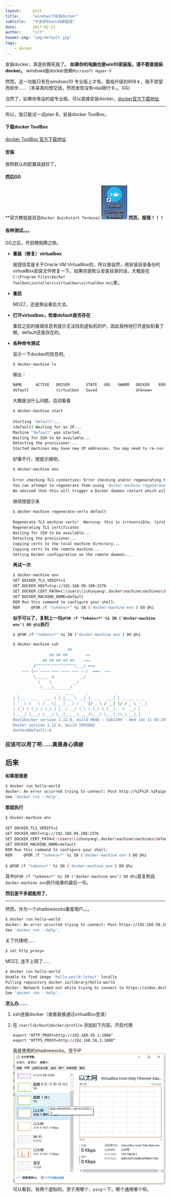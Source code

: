 ```yaml
---
layout:     post
title:      "windows下安装docker"
subtitle:   "不友好的win10家庭版"
date:       2017-02-21
author:     "LCY"
header-img: "img/default.jpg"
tags:
    - docker
---
```


安装docker，真是折腾死我了。
**如果你的电脑也是win10家庭版，请不要直接装docker。**
windows版docker依赖`Microsoft Hyper-V `

然而，这一功能只有在windows10 专业版上才有。面临升级的808￥，我不禁望而却步……（本来真的想交钱，然而发现没有visa银行卡。。GG）

当然了，如果你幸运的是专业版，可以直接安装docker。[docker官方下载地址](https://download.docker.com/win/stable/InstallDocker.msi)

-----

所以，我只能试一试plan B，安装docker ToolBox。

#### 下载docker ToolBox
[docker ToolBox 官方下载地址](https://github.com/docker/toolbox/releases/download/v1.12.5/DockerToolbox-1.12.5.exe)

#### 安装

按照默认的配置装就好了。

#### 然后GG

**官方教程是双击`Docker Quickstart Terminal`
![Docker Quickstart Terminal](/img/in-post/docker-install/quickstartBtn.png)
**然而，报错！！！**

#### 各种测试。。。

GG之后，开启瞎倒腾之旅。

- **重装（修复）virtualbox**

  报错信息是关于Oracle VM VirtualBox的，所以很自然，用安装目录备份的virtualBox安装文件修复一下。如果你是默认安装目录的话，大概是在`C:\Program Files\Docker Toolbox\installers\virtualbox\virtualbox.msi`里。

- **重启**

  MDZZ，还是祭出重启大法。

- **打开virtualbox，检查default是否存在**

  重启之前的报错信息有提示无法找到虚拟机的IP，因此我特地打开虚拟机看了眼，default还是存在的。

- **各种命令测试**

  显示一下docker的信息吧。

  ```bash
  $ docker-machine ls
  ```
  输出：
  ```bash
  NAME      ACTIVE   DRIVER       STATE   URL   SWARM   DOCKER    ERRORS
  default   -        virtualbox   Saved                 Unknown
  ```
  大概是没什么问题，启动看看

  ```bash
  $ docker-machine start

  Starting "default"...
  (default) Waiting for an IP...
  Machine "default" was started.
  Waiting for SSH to be available...
  Detecting the provisioner...
  Started machines may have new IP addresses. You may need to re-run the `docker-machine env` command.
  ```

  好像不行，按提示搞吧。
  ```bash
  $ docker-machine env

  Error checking TLS connection: Error checking and/or regenerating the certs: There was an error validating certificates for host "192.168.99.100:2376": x509: certificate signed by unknown authority
  You can attempt to regenerate them using 'docker-machine regenerate-certs [name]'.
  Be advised that this will trigger a Docker daemon restart which will stop running containers.
  ```
  继续按提示来
  ```bash
  $ docker-machine regenerate-certs default

  Regenerate TLS machine certs?  Warning: this is irreversible. (y/n): y
  Regenerating TLS certificates
  Waiting for SSH to be available...
  Detecting the provisioner...
  Copying certs to the local machine directory...
  Copying certs to the remote machine...
  Setting Docker configuration on the remote daemon...
  ```

  **再试一次**
  ```bash
  $ docker-machine env
  SET DOCKER_TLS_VERIFY=1
  SET DOCKER_HOST=tcp://192.168.99.100:2376
  SET DOCKER_CERT_PATH=C:\Users\lichunyang\.docker\machine\machines\default
  SET DOCKER_MACHINE_NAME=default
  REM Run this command to configure your shell:
  REM     @FOR /f "tokens=*" %i IN ('docker-machine env') DO @%i
  ```
  **似乎可以了，复制上一句`@FOR /f "tokens=*" %i IN ('docker-machine env') DO @%i`执行**

  ```bash
  $ @FOR /f "tokens=*" %i IN ('docker-machine env') DO @%i
  ```
  ```bash
  $ docker-machine ssh
                          ##         .
                  ## ## ##        ==
               ## ## ## ## ##    ===
           /"""""""""""""""""\___/ ===
      ~~~ {~~ ~~~~ ~~~ ~~~~ ~~~ ~ /  ===- ~~~
           \______ o           __/
             \    \         __/
              \____\_______/
   _                 _   ____     _            _
  | |__   ___   ___ | |_|___ \ __| | ___   ___| | _____ _ __
  | '_ \ / _ \ / _ \| __| __) / _` |/ _ \ / __| |/ / _ \ '__|
  | |_) | (_) | (_) | |_ / __/ (_| | (_) | (__|   <  __/ |
  |_.__/ \___/ \___/ \__|_____\__,_|\___/ \___|_|\_\___|_|
  Boot2Docker version 1.12.6, build HEAD : 5ab2289 - Wed Jan 11 03:20:40 UTC 2017
  Docker version 1.12.6, build 78d1802
  docker@default:~$
  ```





### 应该可以用了吧……真是身心俱疲



## 后来

**如果报错是**

```bash
$ docker run hello-world
docker: An error occurred trying to connect: Post http://%2F%2F.%2Fpipe%2Fdocker_engine/v1.24/containers/create: open //./pipe/docker_engine: The system cannot find the file specified..
See 'docker run --help'.
```

**那就执行**

```bash
$ docker-machine env

SET DOCKER_TLS_VERIFY=1
SET DOCKER_HOST=tcp://192.168.99.100:2376
SET DOCKER_CERT_PATH=C:\Users\lichunyang\.docker\machine\machines\default
SET DOCKER_MACHINE_NAME=default
REM Run this command to configure your shell:
REM     @FOR /f "tokens=*" %i IN ('docker-machine env') DO @%i

$ @FOR /f "tokens=*" %i IN ('docker-machine env') DO @%i
```
其中`@FOR /f "tokens=*" %i IN ('docker-machine env') DO @%i`是复制自`docker-machine env`执行结果的最后一句。

**然后差不多就能用了**。



-----

然而，作为一个shadowsocks重度用户。。。

```bash
$ docker run hello-world
docker: An error occurred trying to connect: Post https://192.168.99.100:2376/v1.24/containers/create: http: error connecting to proxy http://127.0.0.1:1080: dial tcp 127.0.0.1:1080: connectex: No connection could be made because the target machine actively refused it..
See 'docker run --help'.
```

关了代理吧……

```bash
$ set http_proxy=
```

MDZZ, 连不上网了……

```bash
$ docker run hello-world
Unable to find image 'hello-world:latest' locally
Pulling repository docker.io/library/hello-world
docker: Network timed out while trying to connect to https://index.docker.io/v1/repositories/library/hello-world/images. You may want to check your internet connection or if you are behind a proxy..
See 'docker run --help'.
```



**怎么办……**

1. ssh连接docker（或者直接通过virtualBox登录）

2. 在 `/var/lib/boot2docker/profile` 添加如下内容。开启代理

   ```
   export "HTTP_PROXY=http://192.168.56.1:1080"
   export "HTTPS_PROXY=http://192.168.56.1:1080"
   ```
   我是使用的shadowsocks。至于IP
   ![ip查看](/img/in-post/docker-install/ip1.png)
   可以看到，有两个虚拟的。至于用哪个，`ping`一下，哪个通用哪个呗。
